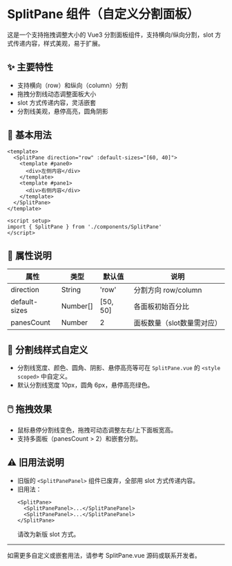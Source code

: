 # SplitPane 组件（自定义分割面板）

这是一个支持拖拽调整大小的 Vue3 分割面板组件，支持横向/纵向分割，slot 方式传递内容，样式美观，易于扩展。

## ✨ 主要特性

- 支持横向（row）和纵向（column）分割
- 拖拽分割线动态调整面板大小
- slot 方式传递内容，灵活嵌套
- 分割线美观，悬停高亮，圆角阴影

## 🚀 基本用法

```vue
<template>
  <SplitPane direction="row" :default-sizes="[60, 40]">
    <template #pane0>
      <div>左侧内容</div>
    </template>
    <template #pane1>
      <div>右侧内容</div>
    </template>
  </SplitPane>
</template>

<script setup>
import { SplitPane } from './components/SplitPane'
</script>
```

## 🔧 属性说明

| 属性          | 类型     | 默认值   | 说明                       |
| ------------- | -------- | -------- | -------------------------- |
| direction     | String   | 'row'    | 分割方向 row/column        |
| default-sizes | Number[] | [50, 50] | 各面板初始百分比           |
| panesCount    | Number   | 2        | 面板数量（slot数量需对应） |

## 🎨 分割线样式自定义

- 分割线宽度、颜色、圆角、阴影、悬停高亮等可在 `SplitPane.vue` 的 `<style scoped>` 中自定义。
- 默认分割线宽度 10px，圆角 6px，悬停高亮绿色。

## 🖱️ 拖拽效果

- 鼠标悬停分割线变色，拖拽可动态调整左右/上下面板宽高。
- 支持多面板（panesCount > 2）和嵌套分割。

## ⚠️ 旧用法说明

- 旧版的 `<SplitPanePanel>` 组件已废弃，全部用 slot 方式传递内容。
- 旧用法：
  ```vue
  <SplitPane>
    <SplitPanePanel>...</SplitPanePanel>
    <SplitPanePanel>...</SplitPanePanel>
  </SplitPane>
  ```
  请改为新版 slot 方式。

---

如需更多自定义或嵌套用法，请参考 SplitPane.vue 源码或联系开发者。
